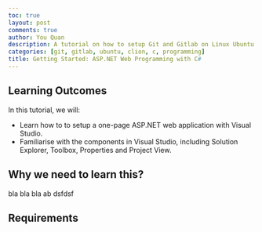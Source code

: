 ```yaml
---
toc: true
layout: post
comments: true
author: You Quan
description: A tutorial on how to setup Git and Gitlab on Linux Ubuntu.
categories: [git, gitlab, ubuntu, clion, c, programming]
title: Getting Started: ASP.NET Web Programming with C#
---
```


## Learning Outcomes
In this tutorial, we will:
- Learn how to to setup a one-page ASP.NET web application with Visual Studio.
- Familiarise with the components in Visual Studio, including Solution Explorer, Toolbox, Properties and Project View.

## Why we need to learn this?
bla bla bla ab dsfdsf

## Requirements
